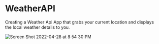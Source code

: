 # WeatherAPI
Creating a Weather Api App that grabs your current location and displays the local weather details to you.


![Screen Shot 2022-04-28 at 8 54 30 PM](https://user-images.githubusercontent.com/95555052/165883388-47731ccb-ad89-405b-a946-eef038980152.png)
